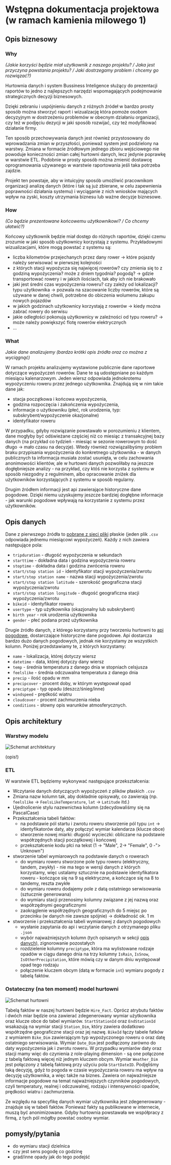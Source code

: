 # Wstępna dokumentacja projektowa (w ramach kamienia milowego 1)

## Opis biznesowy
### Why

*(Jakie korzyści będzie miał użytkownik z naszego projektu? / Jaka jest przyczyna powstania projektu? / Jaki dostrzegamy problem i chcemy go rozwiązać?)*

Hurtownia danych i system Bussiness Inteligence służący do prezentacji raportów to jedno z najlepszych narzędzi wspomagających podejmowanie strategicznych decyzji biznesowych.

Dzięki zebraniu i uspójnieniu danych z różnych źródeł w bardzo prosty sposób można stworzyć raport i wizualzację która pomoże osobom decyzyjnym w dostrzeżeniu problemów w obecnym działaniu organizacji, czy też w podjęciu dezycji w jaki sposób rozwijać, czy też modyfikować działanie firmy.

Ten sposób przechowywania danych jest również przystosowany do wprowadzania zmian w przyszłości, ponieważ system jest podzielony na warstwy. Zmiana w formacie źródłowym jednego zbioru wejściowego nie powoduje konieczności zmian całej hurtowni danych, lecz jedynie poprawkę w warstwie ETL. Podobnie w prosty sposób można zmienić dostawcę oprogramowania używanego w warstwie raportowania jeśli taka potrzeba zajdzie. 

Projekt ten powstaje, aby w intuicyjny sposób umożliwić pracownikom organizacji analizę danych (które i tak są już zbierane, w celu zapewnienia poprawności działania systemu) i wyciąganie z nich wniosków mających wpływ na zyski, koszty utrzymania biznesu lub ważne decyzje biznesowe.


### How
*(Co będzie prezentowane końcowemu użytkownikowi? / Co chcemy ułatwić?)*

Końcowy użytkownik będzie miał dostęp do różnych raportów, dzięki czemu zrozumie w jaki sposób użytkownicy korzystają z systemu. Przykładowymi wizualizacjami, które mogą powstać z systemu są:

- liczba kilometrów przejechanych przez dany rower -> które pojazdy należy serwisować w pierwszej kolejności
- z których stacji wypożycza się najwięcej rowerów? czy zmienia się to z godziną wypożyczenia? może z dniem tygodnia? pogodą? -> gdzie transportować rowery i w jakich ilościach, tak aby ich nie brakowało
- jaki jest średni czas wypożyczenia roweru? czy zależy od lokalizacji? typu użytkownika -> pozwala na szacowanie liczby rowerów, które są używane w danej chwili, potrzebne do obiczenia wolumenu zakupu nowych pojazdów
- w jakich godzinach użytkownicy korzystają z rowerów -> kiedy można zabrać rowery do serwisu
- jakie odległości pokonują użytkownicy w zależności od typu roweru? -> może należy powiększyć flotę rowerów elektrycznych
- ...


### What

*Jakie dane analizujemy (bardzo krótki opis źródła oraz co można z wyciągnąć)*

W ramach projektu analizujemy wystawione publicznie dane raportowe dotyczące wypożyczeń rowerów. Dane te są udostępniane po każdym miesiącu kalenarzowym. Jeden wiersz odpowiada jednokrotemu wypożyczeniu roweru przez jednego użytkownika. Znajdują się w nim takie dane jak:
- stacja początkowa i końcowa wypożyczenia,
- godzina rozpoczęcia i zakończenia wypożyczenia,  
- informacje o użytkowniku (płeć, rok urodzenia, typ: subskrybent/wypożyczenie okazjonalne)
- identyfikator roweru

W przypadku, gdyby rozwiązanie powstawało w porozumieniu z klientem, dane mogłyby być odświeżane częściej niż co miesiąc z transakcyjnej bazy danych (na przykład co tydzień - miesiąc w sezonie rowerowym to dość długo -> mało czasu na decyzje). Wtedy również rozwiązalibyśmy problem braku przypisania wypożyczenia do konkretnego użytkownika - w danych publicznych ta informacja musiała zostać usunięta, w celu zachowania anonimowości klientów, ale w hurtowni danych pozwoliłaby na jeszcze dogłębniejsze analizy - na przykład, czy któś nie korzysta z systemu w sposób niezgodny z regulminem, albo opracowanie zniżek dla użytkowników korzystających z systemu w sposób regularny.

Drugim źródłem informacji jest api zawierające historyczne dane pogodowe. Dzięki niemu uzyskujemy jeszcze bardziej dogłębne informacje - jak warunki pogodowe wpływają na korzystanie z systemu przez użytkowników. 


## Opis danych

Dane z pierwszego źródła to [pobrane z sieci pliki](https://citibikenyc.com/system-data) płaskie (jeden plik `.csv` odpowiada jednemu miesiącowi wypożyczeń). Każdy z nich zawiera następujące pola:

- `tripduration` - długość wypożyczenia w sekundach
- `starttime` - dokładna data i godzina wypożyczenia roweru
- `stoptime` - dokładna data i godzina zwrócenia roweru
- `start/stop station id` - identyfikator stacji wypożyczenia/zwrotu
- `start/stop station name` - nazwa stacji wypożyczenia/zwrotu
- `start/stop station latitude` - szerokość geograficzna stacji wypożyczenia/zwrotu
- `start/stop station longitude` - długość geograficzna stacji wypożyczenia/zwrotu
- `bikeid` - identyfikator roweru
- `usertype` - typ użytkownika (okazjonalny lub subskrybent)
- `birth year` - rok urodzenia użytkownika
- `gender` - płeć podana przeż użytkownika

Drugie źródło danych, z którego korzystamy przy tworzeniu hurtowni to [api pogodowe](https://www.visualcrossing.com/), dostarczające historyczne dane pogodowe. Api dostarcza bardzo dużo danych pogodowych, jednak nie korzystamy ze wszystkich kolumn. Poniżej przedstawiamy te, z których korzystamy:

- `name` - lokalizacja, której dotyczy wiersz
- `datetime` - data, której dotyczy dany wiersz
- `temp` - średnia temperatura z danego dnia w stopniach celsjusza
- `feelslike` - średnia odczuwalna temperatura z danego dnia
- `precip` - ilość opadu w mm
- `precipcover` - procent doby, w którym występował opad
- `preciptype` - typ opadu (deszcz/śnieg/inne)
- `windspeed` - prędkość wiatru
- `cloudcover` - procent zachmurzenia nieba
- `conditions` - słowny opis warunków atmosferycznych.



## Opis architektury
### Warstwy modelu

![Schemat architektury](arch.png)

(opis!)


### ETL

W warstwie ETL będziemy wykonywać następujące przekształcenia:

* Wczytanie danych dotyczących wypożyczeń z plików płaskich `.csv`
* Zmiana nazw kolumn tak, aby dokładnie opisywały, co zawierają (np. `feelslike` -> `FeelsLikeTemperature`, `lat` -> `Latitude` itd.)
* Ujednolicenie stylu nazewnictwa kolumn (zdecydowaliśmy się na PascalCase)
* Przekształcenia tabeli faktów:
    - na podstawie pól startu i zwrotu roweru stworzenie pól typu `int` -> identyfikatorów daty, aby połączyć wymiar kalendarza (klucze obce)
    - stworzenie nowej miarki: długość wycieczki: obliczane na podstawie współrzędnych stacji początkowej i końcowej
    - przekształcenie kodu płci na tekst (1 -> "Male", 2-> "Female", 0 -"> Unknown")
*   stworzenie tabel wymiarowych na podstawie danych o rowerach
    - do wymiaru roweru stworzone pole typu roweru (elektryczny, tandem, zwykły) - nie ma tego w wersji danych z których korzystamy, więc ustalamy sztucznie na podstawie identyfikatora roweru - kończące się na 9 są elektryczne, a kończące się na 8 to tandemy, reszta zwykłe
    - do wymiaru roweru dodajemy pole z datą ostatniego serwisowania (sztucznie generowana)
    - do wymiaru stacji przenosimy kolumny związane z jej nazwą oraz współrzędnymi geograficznymi
    - zaokrąglenie współrzędnych geograficznych do 5 miejsc po przecinku (w danych nie zawsze spójnie) -> dokładność ok. 1 m
* stworzenie i przekształcenia tabeli wymiarowej z danych pogodowych
    - wysłanie zapytania do api i wczytanie danych z otrzymanego pliku `.json`
    - wybór najważniejszych kolumn (tych opisanych w sekcji [opis danych](#opis-danych)), zignorowanie pozostałych
    - rozdzielenie kolumny `preciptype`, która ma wylistowane rodzaje opadów w ciągu danego dnia na trzy kolumny `IsRain`, `IsSnow`, `IsOtherPrecipitation`, które mówią czy w danym dniu występował opad tego rodzaju
    - połączenie kluczem obcym (datą w formacie `int`) wymiaru pogody z tabelą faktów.

### Ostateczny (na ten moment) model hurtowni

![Schemat hurtowni](dwh.png)

Tabelą faktów w naszej hurtowni będzie `Hire_Fact`. Oprócz atrybutu faktów i dwóch miar będzie ona zawierać zdegenerowany wymiar użytkownika oraz klucze obce do tabel wymiarów. `StartStationId` oraz `EndStationId` wsakazują na wymiar stacji `Station_Dim`, który zawiera dodatkowo współrzędne geograficzne stacji oraz jej nazwę. `BikeId` łączy tabele fatków z wymiarem `Bike_Dim` zawierającym typ wypożyczonego roweru o oraz datę ostatniego serwisowania. Wymiar `Date_Dim` jest podłączony zarówno do daty wypożyczenia jak i zwrotu roweru. W przypadku wymiarów daty oraz stacji mamy więc do czynienia z role-playing dimension - są one połączone z tabelą faktową więcej niż jednym kluczem obcym. Wymiar `Weather_Dim` jest połączony z tabelą faktową przy użyciu pola `StartDateID`. Podjęliśmy taką decyzję, gdyż to pogoda w czasie wypożyczania roweru ma wpływ na decyzję użytkownika, a więc także na biznes. Zawiera on najważniejsze informacje pogodowe na temat najważniejszych czynników pogodowych, czyli temperatury, realnej i odczuwalnej, rodzaju i intensywności opadów, prędkości wiatru i zachmurzenia.

Ze względu na specyfikę danych wymiar użytkownika jest zdegenerowany - znajduje się w tabeli faktów. Ponieważ fakty są publikowane w internecie, muszą być anonimizowane. Gdyby hurtownia powstawała we współpracy z firmą, z tych pól mógłby powstać osobny wymiar.



## pomysły/pytania

- do wymiaru stacji dzielnica
- czy jest sens pogodę co godzinę
- grad/inne opady jak do tego podejść
